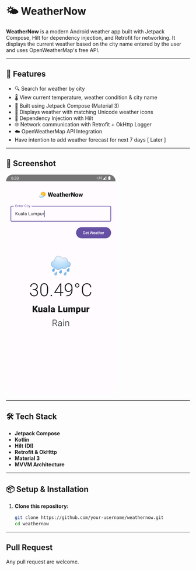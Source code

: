 # 🌤 WeatherNow

**WeatherNow** is a modern Android weather app built with Jetpack Compose, Hilt for dependency injection, and Retrofit for networking.
It displays the current weather based on the city name entered by the user and uses OpenWeatherMap's free API.

---

## 🚀 Features

- 🔍 Search for weather by city
- 🌡️ View current temperature, weather condition & city name
- 🎨 Built using Jetpack Compose (Material 3)
- 🌈 Displays weather with matching Unicode weather icons
- 💉 Dependency Injection with Hilt
- 🌐 Network communication with Retrofit + OkHttp Logger
- ☁️ OpenWeatherMap API Integration
- Have intention to add weather forecast for next 7 days [ Later ]

--- 

## 📸 Screenshot

<img src="screenshots/Screenshot_20250418_183411.png" alt="WeatherNow Screenshot" width="300" />


---

## 🛠️ Tech Stack

- **Jetpack Compose**
- **Kotlin**
- **Hilt (DI)**
- **Retrofit & OkHttp**
- **Material 3**
- **MVVM Architecture**

---

## 📦 Setup & Installation

1. **Clone this repository:**

   ```bash
   git clone https://github.com/your-username/weathernow.git
   cd weathernow
---

## Pull Request

Any pull request are welcome. 